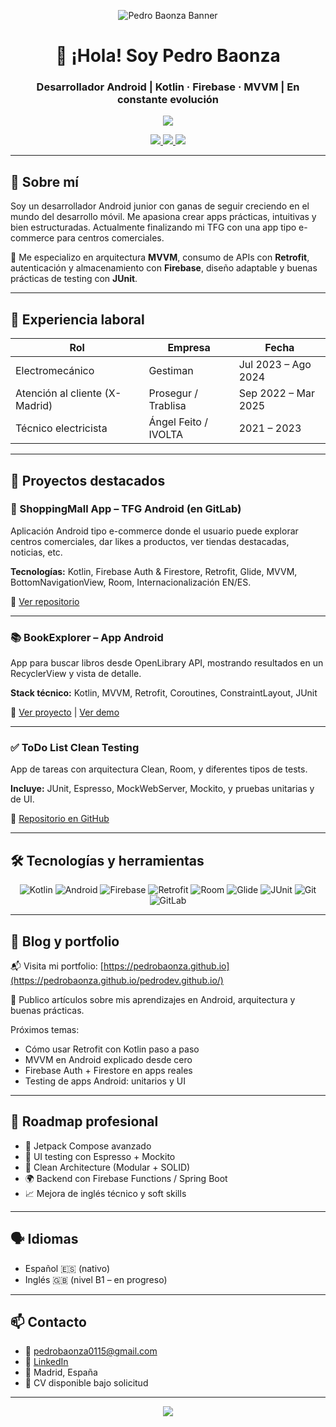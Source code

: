 <!-- Banner visual -->
<p align="center">
  <img src="https://your-banner-url.com/banner.png" alt="Pedro Baonza Banner" />
</p>

<h1 align="center">👋 ¡Hola! Soy Pedro Baonza</h1>
<h3 align="center">Desarrollador Android | Kotlin · Firebase · MVVM | En constante evolución</h3>

<p align="center">
  <img src="https://readme-typing-svg.demolab.com?font=Fira+Code&pause=1000&width=435&lines=Android+Developer+%7C+Kotlin+%7C+Firebase+%7C+MVVM;Apasionado+por+el+c%C3%B3digo+limpio+y+la+UX;Siempre+creando%2C+siempre+aprendiendo" />
</p>

<div align="center">
  <a href="mailto:pedrobaonza0115@gmail.com">
    <img src="https://img.shields.io/badge/Email-Contact-green?style=for-the-badge&logo=gmail" />
  </a>
  <a href="https://linkedin.com/in/pedro-baonza-garc%C3%ADa-411b15274">
    <img src="https://img.shields.io/badge/LinkedIn-Perfil-blue?style=for-the-badge&logo=linkedin" />
  </a>
  <a href="https://gitlab.com/tu-usuario/shoppingmall-app">
    <img src="https://img.shields.io/badge/TFG%20App-Ver%20en%20GitLab-orange?style=for-the-badge&logo=gitlab" />
  </a>
</div>

---

## 📌 Sobre mí

Soy un desarrollador Android junior con ganas de seguir creciendo en el mundo del desarrollo móvil. Me apasiona crear apps prácticas, intuitivas y bien estructuradas. Actualmente finalizando mi TFG con una app tipo e-commerce para centros comerciales.

🎯 Me especializo en arquitectura **MVVM**, consumo de APIs con **Retrofit**, autenticación y almacenamiento con **Firebase**, diseño adaptable y buenas prácticas de testing con **JUnit**.

---

## 💼 Experiencia laboral

| Rol                         | Empresa                | Fecha              |
|-----------------------------|------------------------|--------------------|
| Electromecánico             | Gestiman               | Jul 2023 – Ago 2024|
| Atención al cliente (X-Madrid) | Prosegur / Trablisa  | Sep 2022 – Mar 2025|
| Técnico electricista        | Ángel Feito / IVOLTA   | 2021 – 2023        |

---

## 🚀 Proyectos destacados

### 📱 ShoppingMall App – TFG Android (en GitLab)

Aplicación Android tipo e-commerce donde el usuario puede explorar centros comerciales, dar likes a productos, ver tiendas destacadas, noticias, etc.

**Tecnologías:** Kotlin, Firebase Auth & Firestore, Retrofit, Glide, MVVM, BottomNavigationView, Room, Internacionalización EN/ES.

🔗 [Ver repositorio](https://gitlab.com/tu-usuario/shoppingmall-app)

---

### 📚 BookExplorer – App Android

App para buscar libros desde OpenLibrary API, mostrando resultados en un RecyclerView y vista de detalle.

**Stack técnico:** Kotlin, MVVM, Retrofit, Coroutines, ConstraintLayout, JUnit

🔗 [Ver proyecto](https://github.com/PedroBaonza/BookExplorer) | [Ver demo](https://pedrobaonza.github.io/pedrodev.github.io/html/bookExplorer.html)

---

### ✅ ToDo List Clean Testing

App de tareas con arquitectura Clean, Room, y diferentes tipos de tests.

**Incluye:** JUnit, Espresso, MockWebServer, Mockito, y pruebas unitarias y de UI.

🔗 [Repositorio en GitHub](https://github.com/PedroBaonza/ToDoList-CleanTesting)

---

## 🛠️ Tecnologías y herramientas

<div align="center">
  
![Kotlin](https://img.shields.io/badge/Kotlin-7F52FF?style=for-the-badge&logo=kotlin)
![Android](https://img.shields.io/badge/Android-3DDC84?style=for-the-badge&logo=android)
![Firebase](https://img.shields.io/badge/Firebase-ffca28?style=for-the-badge&logo=firebase)
![Retrofit](https://img.shields.io/badge/Retrofit-000000?style=for-the-badge)
![Room](https://img.shields.io/badge/Room-8B0000?style=for-the-badge)
![Glide](https://img.shields.io/badge/Glide-34A853?style=for-the-badge)
![JUnit](https://img.shields.io/badge/JUnit-25A162?style=for-the-badge)
![Git](https://img.shields.io/badge/Git-F05032?style=for-the-badge)
![GitLab](https://img.shields.io/badge/GitLab-FC6D26?style=for-the-badge)

</div>

---

## 📗 Blog y portfolio

📬 Visita mi portfolio: [https://pedrobaonza.github.io](https://pedrobaonza.github.io/pedrodev.github.io/)

📝 Publico artículos sobre mis aprendizajes en Android, arquitectura y buenas prácticas.

Próximos temas:
- Cómo usar Retrofit con Kotlin paso a paso
- MVVM en Android explicado desde cero
- Firebase Auth + Firestore en apps reales
- Testing de apps Android: unitarios y UI

---

## 🧭 Roadmap profesional

- 🧠 Jetpack Compose avanzado
- 🧪 UI testing con Espresso + Mockito
- 🧱 Clean Architecture (Modular + SOLID)
- 🌍 Backend con Firebase Functions / Spring Boot
- 📈 Mejora de inglés técnico y soft skills

---

## 🗣️ Idiomas

- Español 🇪🇸 (nativo)
- Inglés 🇬🇧 (nivel B1 – en progreso)

---

## 📫 Contacto

- 📧 pedrobaonza0115@gmail.com
- 💼 [LinkedIn](https://www.linkedin.com/in/pedro-baonza-garc%C3%ADa-411b15274/)
- 📍 Madrid, España
- 📁 CV disponible bajo solicitud

---

<p align="center">
  <img src="https://capsule-render.vercel.app/api?type=waving&color=3DDC84&height=120&section=footer"/>
</p>
